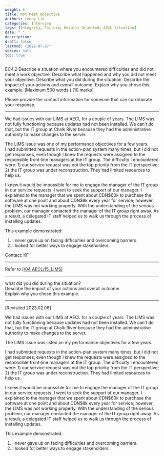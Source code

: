 ```yaml
---
weight: 6
title: Not Meet Objective
authors: Lenny Lin
categories: Interview
tags: [Integrity, Failure, Results Oriented, AECL Situation]
date: " "
description: 
draft: false
lastmod: "2022-07-27"
series: null
toc: true
---
```



EC4.2 Describe a situation where you encountered difficulties and did not meet a work objective.  Describe what happened and why you did not meet your objective.  Describe what you did during the situation.  Describe the impact of your actions and overall outcome.  Explain why you chose this example.  (Maximum 500 words.) [10 marks]

Please provide the contact information for someone that can corroborate your response.

<!--more-->

---

We had issues with our LIMS at AECL for a couple of years.  The LIMS was not fully functioning because updates had not been installed.  We can't do that, but the IT group at Chalk River because they had the administrative authority to make changes to the server.  

The LIMS issue was one of my performance objectives for a few years.  <br> I had submitted requests in the action-plan system many times, but I did not get responses, even though I knew the requests were assigned to the responsible front-line managers at the IT group.  The difficulty I encountered were: 1) our service request was not the top priority from the IT perspective; 2) the IT group was under reconstruction.  They had limited resources to help us.

I knew it would be impossible for me to engage the manager of the IT group in our service requests.  I went to seek the support of our manager.  I explained to the manager that we spent about CDN&#36;60k to purchase the software at one point and about CDN&#36;8k every year for service; however, the LIMS was not working properly.  With the understanding of the serious problem, our manager contacted the manager of the IT group right away.  As a result, a delegated IT staff helped us to walk us through the process of installing updates.

This example demonstrated:
1)	I never gave up on facing difficulties and overcoming barriers.
2)	I looked for better ways to engage stakeholders.

Contact: KF

---

Refer to <a href = "https://zhichang.netlify.app/docs/02-working-situations/04-aecl/15_lims/" target="_blank" rel="noopener noreferrer">[/04 AECL/15_LIMS]</a>



---
what did you did during the situation?  
Describe the impact of your actions and overall outcome.  
Explain why you chose this example.

---

[Revisited 2023.02.06]  

We had issues with our LIMS at AECL for a couple of years.  The LIMS was not fully functioning because updates had not been installed.  We can't do that, but the IT group at Chalk River because they had the administrative authority to make changes to the server.  

The LIMS issue was listed on my performance objectives for a few years.  

I had submitted requests in the action-plan system many times, but I did not get responses, even though I knew the requests were assigned to the responsible front-line managers at the IT group.  The difficulty I encountered were: 1) our service request was not the top priority from the IT perspective; 2) the IT group was under reconstruction.  They had limited resources to help us.

I knew it would be impossible for me to engage the manager of the IT group in our service requests.  I went to seek the support of our manager.  I explained to the manager that we spent about CDN&#36;60k to purchase the software at one point and about CDN&#36;8k every year for service; however, the LIMS was not working properly.  With the understanding of the serious problem, our manager contacted the manager of the IT group right away.  As a result, a delegated IT staff helped us to walk us through the process of installing updates.

This example demonstrated:
1)	I never gave up on facing difficulties and overcoming barriers.
2)	I looked for better ways to engage stakeholders.
